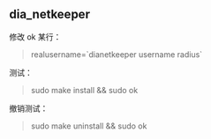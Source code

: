 ## dia_netkeeper

修改 ok 某行：
> realusername=\`dianetkeeper username radius\`

测试：
> sudo make install && sudo ok

撤销测试：
> sudo make uninstall && sudo ok
